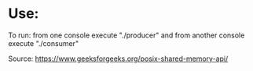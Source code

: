 # Use: 
To run: from one console execute "./producer" and from another console execute "./consumer"

Source: https://www.geeksforgeeks.org/posix-shared-memory-api/